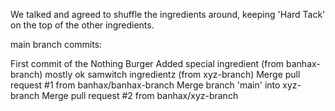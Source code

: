 We talked and agreed to shuffle the ingredients around, keeping 'Hard Tack' on the top of the other ingredients.

main branch commits:

First commit of the Nothing Burger
Added special ingredient (from banhax-branch)
mostly ok samwitch ingredientz (from xyz-branch)
Merge pull request #1 from banhax/banhax-branch
Merge branch 'main' into xyz-branch
Merge pull request #2 from banhax/xyz-branch
